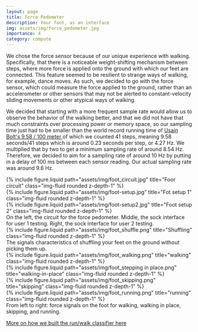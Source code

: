 ```yaml
---
layout: page
title: Force Pedometer
description: Your foot, as an interface
img: assets/img/force_pedometer.jpg
importance: 4
category: compute
---
```


We chose the force sensor because of our unique experience with walking. Specifically, that there is a noticeable weight-shifting mechanism between steps, where more force is applied onto the ground with which our feet are connected. This feature seemed to be resilient to strange ways of walking, for example, dance moves. As such, we decided to go with the force sensor, which could measure the force applied to the ground, rather than an accelerometer or other sensors that may not be alerted to constant-velocity sliding movements or other atypical ways of walking.

We decided that starting with a more frequent sample rate would allow us to observe the behavior of the walking better, and that we did not have that much constraints over processing power or memory space, so our sampling time just had to be smaller than the world record running time of <a href="https://www.youtube.com/watch?v=jiQ-4TFeeO8"> Usain Bolt's 9.58 / 100 meter </a> of which we counted 41 steps, meaning 9.58 seconds/41 steps which is around 0.23 seconds per step, or 4.27 Hz. We multiplied that by two to get a minimum sampling rate of around 8.54 Hz. Therefore, we decided to aim for a sampling rate of around 10 Hz by putting in a delay of 100 ms between each sensor reading. Our actual sampling rate was around 9.6 Hz.

<div class="row">
    <div class="col-sm mt-3 mt-md-0">
        {% include figure.liquid path="assets/img/foot_circuit.jpg" title="Foor circuit" class="img-fluid rounded z-depth-1" %}
    </div>
    <div class="col-sm mt-3 mt-md-0">
        {% include figure.liquid path="assets/img/foot-setup.jpg" title="Fot setup 1" class="img-fluid rounded z-depth-1" %}
    </div>
    <div class="col-sm mt-3 mt-md-0">
        {% include figure.liquid path="assets/img/foot-setup2.jpg" title="Foot setup 2" class="img-fluid rounded z-depth-1" %}
    </div>
</div>
<div class="caption">
    On the left, the circuit for the force pedometer. Middle, the sock interface for user 1 testing. Right, the sock interface for user 2 testing.
</div>
<div class="row">
    <div class="col-sm mt-3 mt-md-0">
        {% include figure.liquid path="assets/img/foot_shuffle.png" title="Shuffling" class="img-fluid rounded z-depth-1" %}
    </div>
</div>
<div class="caption">
    The signals characteristics of shuffling your feet on the ground without picking them up.
</div>

<div class="row">
    <div class="col-sm mt-3 mt-md-0">
        {% include figure.liquid path="assets/img/foot_walking.png" title="walking" class="img-fluid rounded z-depth-1" %}
    </div>
    <div class="col-sm mt-3 mt-md-0">
        {% include figure.liquid path="assets/img/foot_stepping in place.png" title="walking-in-place" class="img-fluid rounded z-depth-1" %}
    </div>
    <div class="col-sm mt-3 mt-md-0">
        {% include figure.liquid path="assets/img/foot_skipping.png" title="skipping" class="img-fluid rounded z-depth-1" %}
    </div>
    <div class="col-sm mt-3 mt-md-0">
        {% include figure.liquid path="assets/img/foot_running.png" title="running" class="img-fluid rounded z-depth-1" %}
    </div>
</div>
<div class="caption">
    From left to right: force signals on the foot for walking, walking in place, skipping, and running.
</div>

<a href="https://www.overleaf.com/read/vgqfjfzfshpm#083212">More on how we built the run/walk classifier here </a>
